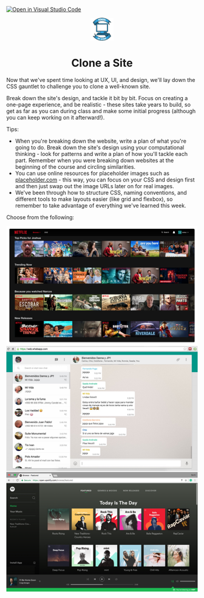 [![Open in Visual Studio Code](https://classroom.github.com/assets/open-in-vscode-f059dc9a6f8d3a56e377f745f24479a46679e63a5d9fe6f495e02850cd0d8118.svg)](https://classroom.github.com/online_ide?assignment_repo_id=6504833&assignment_repo_type=AssignmentRepo)
<div align="center">
    <img alt="School of Code" src="./images/soc-logo.png" width="60" />
</div>
<h1 align="center">
  Clone a Site
</h1>

Now that we've spent time looking at UX, UI, and design, we'll lay down the CSS gauntlet to challenge you to clone a well-known site.

Break down the site's design, and tackle it bit by bit. Focus on creating a one-page experience, and be realistic - these sites take years to build, so get as far as you can during class and make some initial progress (although you can keep working on it afterward!).

Tips:

- When you're breaking down the website, write a plan of what you're going to do. Break down the site's design using your computational thinking - look for patterns and write a plan of how you'll tackle each part. Remember when you were breaking down websites at the beginning of the course and circling similarities.
- You can use online resources for placeholder images such as [placeholder.com](https://placeholder.com/) - this way, you can focus on your CSS and design first and then just swap out the image URLs later on for real images.
- We've been through how to structure CSS, naming conventions, and different tools to make layouts easier (like grid and flexbox), so remember to take advantage of everything we've learned this week.

Choose from the following:

![Netflix](./images/netflix.png)
![Whatsapp](./images/whatsapp.png)
![Spotify](./images/spotify.png)
